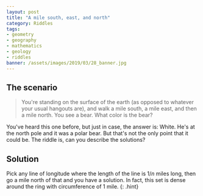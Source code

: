 ```yaml
---
layout: post
title: "A mile south, east, and north"
category: Riddles
tags:
- geometry
- geography
- mathematics
- geology
- riddles
banner: /assets/images/2019/03/28_banner.jpg
---
```


## The scenario

> You're standing on the surface of the earth (as opposed to whatever your usual hangouts are), and walk a mile south, a mile east, and then a mile north. You see a bear. What color is the bear?

You've heard this one before, but just in case, the answer is: <span class=hint>White. He's at the north pole and it was a polar bear</span>. But that's not the only point that it could be. The riddle is, can you describe the solutions?

## Solution

Pick any line of longitude where the length of the line is $1/n$ miles long, then go a mile north of that and you have a solution. In fact, this set is dense around the ring with circumference of 1 mile.
{: .hint}
